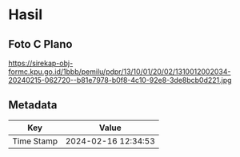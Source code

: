 # Hasil

## Foto C Plano

https://sirekap-obj-formc.kpu.go.id/1bbb/pemilu/pdpr/13/10/01/20/02/1310012002034-20240215-062720--b81e7978-b0f8-4c10-92e8-3de8bcb0d221.jpg


## Metadata

| Key        | Value               |
| ---------- | ------------------- |
| Time Stamp | 2024-02-16 12:34:53 |



